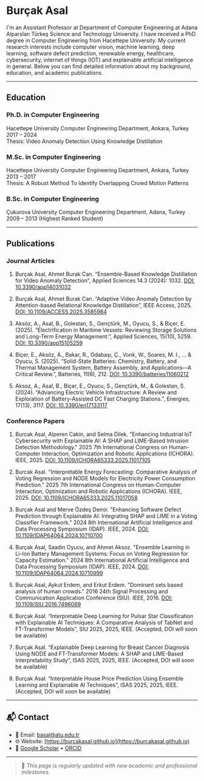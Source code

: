 # Burçak Asal

I'm an Assistant Professor at Department of Computer Engineering at Adana Alparslan Türkeş Science and Technology University. I have received a PhD degree in Computer Engineering from Hacettepe University. My current research interests include computer vision, machine learning, deep learning, software defect prediction, renewable energy, healthcare, cybersecurity, internet of things (IOT) and explainable artificial intelligence in general. Below you can find detailed information about my background, education, and academic publications.

---

## Education

### Ph.D. in Computer Engineering  
Hacettepe University Computer Engineering Department, Ankara, Turkey  
2017 – 2024  
Thesis: Video Anomaly Detection Using Knowledge Distillation

### M.Sc. in Computer Engineering  
Hacettepe University Computer Engineering Department, Ankara, Turkey  
2013 – 2017  
Thesis: A Robust Method To Identify Overlapping Crowd Motion Patterns

### B.Sc. in Computer Engineering  
Çukurova University Computer Engineering Department, Adana, Turkey  
2009 – 2013 (Highest Ranked Student)  

---

## Publications

### Journal Articles

1. Burçak Asal, Ahmet Burak Can. “Ensemble-Based Knowledge Distillation for Video Anomaly Detection”, Applied Sciences 14.3 (2024): 1032.  [DOI: 10.3390/app14031032](https://doi.org/10.3390/app14031032)

2. Burçak Asal, Ahmet Burak Can. “Adaptive Video Anomaly Detection by Attention-based Relational Knowledge Distillation”, IEEE Access, 2025.  [DOI: 10.1109/ACCESS.2025.3585984](https://doi.org/10.1109/ACCESS.2025.3585984)

3. Aksöz, A., Asal, B., Golestan, S., Gençtürk, M., Oyucu, S., & Biçer, E. (2025). “Electrification in Maritime Vessels: Reviewing Storage Solutions and Long-Term Energy Management.”, Applied Sciences, 15(10), 5259. [DOI: 10.3390/app15105259](https://doi.org/10.3390/app15105259)

4. Biçer, E., Aksöz, A., Bakar, R., Odabaşı, Ç., Vonk, W., Soares, M. I., ... & Oyucu, S. (2025). “Solid-State Batteries: Chemistry, Battery, and Thermal Management System, Battery Assembly, and Applications—A Critical Review.”, Batteries, 11(6), 212. [DOI: 10.3390/batteries11060212](https://doi.org/10.3390/batteries11060212)

5. Aksoz, A., Asal, B., Biçer, E., Oyucu, S., Gençtürk, M., & Golestan, S. (2024). “Advancing Electric Vehicle Infrastructure: A Review and Exploration of Battery-Assisted DC Fast Charging Stations.”, Energies, 17(13), 3117. [DOI: 10.3390/en17133117](https://doi.org/10.3390/en17133117)

### Conference Papers

1. Burcak Asal, Alperen Cakin, and Selma Dilek. "Enhancing Industrial IoT Cybersecurity with Explainable AI: A SHAP and LIME-Based Intrusion Detection Methodology." 2025 7th International Congress on Human-Computer Interaction, Optimization and Robotic Applications (ICHORA). IEEE, 2025. [DOI: 10.1109/ICHORA65333.2025.11017105](https://doi.org/10.1109/ICHORA65333.2025.11017105)

2. Burcak Asal. "Interpretable Energy Forecasting: Comparative Analysis of Voting Regression and NODE Models for Electricity Power Consumption Prediction." 2025 7th International Congress on Human-Computer Interaction, Optimization and Robotic Applications (ICHORA). IEEE, 2025. [DOI: 10.1109/ICHORA65333.2025.11017058](https://doi.org/10.1109/ICHORA65333.2025.11017058)

3. Burçak Asal and Merve Özdeş Demir. "Enhancing Software Defect Prediction through Explainable AI: Integrating SHAP and LIME in a Voting Classifier Framework." 2024 8th International Artificial Intelligence and Data Processing Symposium (IDAP). IEEE, 2024. [DOI: 10.1109/IDAP64064.2024.10710700](https://doi.org/10.1109/IDAP64064.2024.10710700)

4. Burçak Asal, Saadin Oyucu, and Ahmet Aksoz. "Ensemble Learning in Li-Ion Battery Management Systems: Focus on Voting Regression for Capacity Estimation." 2024 8th International Artificial Intelligence and Data Processing Symposium (IDAP). IEEE, 2024. [DOI: 10.1109/IDAP64064.2024.10710999](https://doi.org/10.1109/IDAP64064.2024.10710999)

5. Burçak Asal, Aykut Erdem, and Erkut Erdem. "Dominant sets based analysis of human crowds." 2016 24th Signal Processing and Communication Application Conference (SIU). IEEE, 2016. [DOI: 10.1109/SIU.2016.7496089](https://doi.org/10.1109/SIU.2016.7496089)

6. Burçak Asal. “Interpretable Deep Learning for Pulsar Star Classification with Explainable AI Techniques: A Comparative Analysis of TabNet and FT-Transformer Models”, SIU 2025, 2025, IEEE. (Accepted, DOI will soon be available)

7. Burçak Asal. “Explainable Deep Learning for Breast Cancer Diagnosis Using NODE and FT-Transformer Models: A SHAP and LIME-Based Interpretability Study”, ISAS 2025, 2025, IEEE. (Accepted, DOI will soon be available)

8. Burçak Asal. “Interpretable House Price Prediction Using Ensemble Learning and Explainable AI Techniques”, ISAS 2025, 2025, IEEE. (Accepted, DOI will soon be available)

---

## 📬 Contact

- 📧 Email: [basal@atu.edu.tr](mailto:basal@atu.edu.tr)  
- 🌐 Website: [https://burcakasal.github.io](https://burcakasal.github.io)  
- 🔗 [Google Scholar](https://scholar.google.com.tr/citations?hl=tr&user=Rswcy9AAAAAJ&view_op=list_works&sortby=pubdate) • [ORCID](https://orcid.org/0009-0003-3729-8170)

---

> 📝 _This page is regularly updated with new academic and professional milestones._
